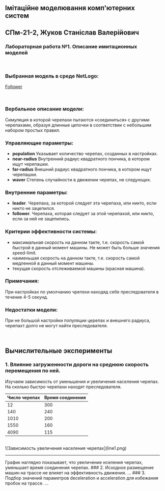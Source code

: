 ## Імітаційне моделювання комп'ютерних систем
## СПм-21-2, **Жуков Станіслав Валерійович**
### Лабораторная работа №**1**. Описание имитационных моделей

<br>

### Выбранная модель в среде NetLogo:
[Follower](http://www.netlogoweb.org/launch#http://www.netlogoweb.org/assets/modelslib/Sample%20Models/Art/Follower.nlogo)

<br>

### Вербальное описание модели:
Симуляция в которой черепахи пытаются «соединиться» с другими черепахами, образуя длинные цепочки в соответствии с небольшим набором простых правил.

### Управляющие параметры:
- **population** Указывает количество черепах, созданных в настройках.
- **near-radius** Внутренний радиус квадратного пончика, в котором ищут черепашки.
- **far-radius** Внешний радиус квадратного пончика, в котором ищут черепашки.
- **waver** Степень случайности в движении черепах, не следующих.

### Внутренние параметры:
- **leader**. Черепаха, за которой следует эта черепаха, или никто, если никто не зацепился.
- **follower**. Черепаха, которая следует за этой черепахой, или никто, если за ней не зацепились.

### Критерии эффективности системы:
- максимальная скорость на данном такте, т.е. скорость самой быстрой в данный момент машины. Не может быть больше значения speed-limit.
- наименьшая скорость на данном такте, т.е. скорость самой медленной в данный момент машины.
- текущая скорость отслеживаемой машины (красная машина).

### Примечания:
При настройках по умолчанию чрепехи находяд себе преследователя в течение 4-5 секунд.

### Недостатки модели:
При не большой настройки популяции церепах и внешнего радиуса, черепахт долго не могут найти преследователя. 

<br>

## Вычислительные эксперименты

### 1. Влияние загруженности дороги на среднюю скорость перемещения по ней.
Изучаем зависимость от уменьшения и увеличения населения черепах. На сколько быстро черепахи находят преследователя. 

<table>
<thead>
<tr><th>Число черепах</th><th>Время соединения</th></tr>
</thead>
<tbody>
<tr><td>12</td><td>300</td></tr>
<tr><td>140</td><td>240</td></tr>
<tr><td>1010</td><td>200</td></tr>
<tr><td>1550</td><td>160</td></tr>
<tr><td>4090</td><td>115</td></tr>
</tbody>
</table>
<br>
![Зависимость увеличения населения черепах](line1.png)
<hr>
График наглядно показывает, что увеличение нселения черепах, уменьшает время соединения черепах.
### 2. Исходное размещение машин на трассе не влияет на эффективность движения.
...
### 3. Подбор значений параметров deceleration и acceleration для избежания пробок на трассе.
...
